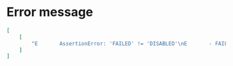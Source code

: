 # Error message

```json
[
    [
        "E       AssertionError: 'FAILED' != 'DISABLED'\nE       - FAILED\nE       + DISABLED"
    ]
]
```
